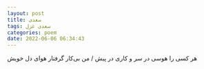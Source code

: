 ```yaml
---
layout: post
title: سعدی
tags: سعدی غزل
categories: poem
date: 2022-06-06 06:34:43
---
```


هر کسی را هوسی در سر و کاری در پیش / من بی‌کار گرفتار هوای دل خویش
